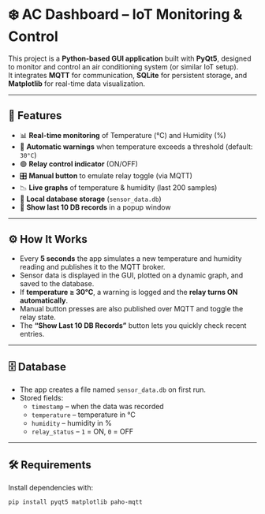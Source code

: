 # ❄️ AC Dashboard – IoT Monitoring & Control

This project is a **Python-based GUI application** built with **PyQt5**, designed to monitor and control an air conditioning system (or similar IoT setup).  
It integrates **MQTT** for communication, **SQLite** for persistent storage, and **Matplotlib** for real-time data visualization.

---

## 🚀 Features

- 📊 **Real-time monitoring** of Temperature (°C) and Humidity (%)  
- 🔔 **Automatic warnings** when temperature exceeds a threshold (default: `30°C`)  
- 🟢 **Relay control indicator** (ON/OFF)  
- 🎛 **Manual button** to emulate relay toggle (via MQTT)  
- 📉 **Live graphs** of temperature & humidity (last 200 samples)  
- 💾 **Local database storage** (`sensor_data.db`)  
- 📑 **Show last 10 DB records** in a popup window  

---

## ⚙️ How It Works

- Every **5 seconds** the app simulates a new temperature and humidity reading and publishes it to the MQTT broker.  
- Sensor data is displayed in the GUI, plotted on a dynamic graph, and saved to the database.  
- If **temperature ≥ 30°C**, a warning is logged and the **relay turns ON automatically**.  
- Manual button presses are also published over MQTT and toggle the relay state.  
- The **“Show Last 10 DB Records”** button lets you quickly check recent entries.  

---

## 🗄️ Database

- The app creates a file named `sensor_data.db` on first run.  
- Stored fields:
  - `timestamp` – when the data was recorded  
  - `temperature` – temperature in °C  
  - `humidity` – humidity in %  
  - `relay_status` – `1` = ON, `0` = OFF  

---

## 🛠️ Requirements

Install dependencies with:

```bash
pip install pyqt5 matplotlib paho-mqtt
